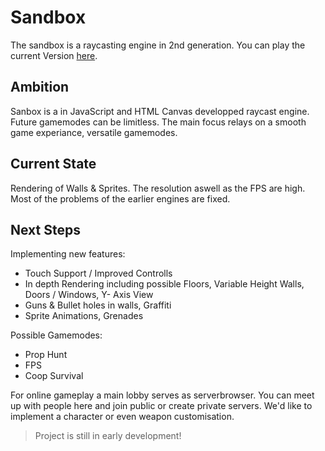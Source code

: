 # Sandbox
The sandbox is a raycasting engine in 2nd generation.
You can play the current Version [here](https://nichtgian.github.io/sandbox/).

## Ambition
Sanbox is a in JavaScript and HTML Canvas developped raycast engine.
Future gamemodes can be limitless. The main focus relays on a smooth game experiance,
versatile gamemodes. 

## Current State
Rendering of Walls & Sprites. The resolution aswell as the FPS are high.
Most of the problems of the earlier engines are fixed.

## Next Steps
Implementing new features: 

- Touch Support / Improved Controlls
- In depth Rendering including possible Floors, Variable Height Walls, Doors / Windows, Y- Axis View
- Guns & Bullet holes in walls, Graffiti
- Sprite Animations, Grenades

Possible Gamemodes:

- Prop Hunt
- FPS
- Coop Survival

For online gameplay a main lobby serves as serverbrowser. You can meet up with people here and join
public or create private servers. We'd like to implement a character or even weapon customisation. 

> Project is still in early development!